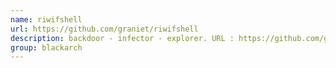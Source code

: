 ```yaml
---
name: riwifshell
url: https://github.com/graniet/riwifshell
description: backdoor - infector - explorer. URL : https://github.com/graniet/riwifshell Groups : blackarch blackarch-webapp blackarch-backdoor
group: blackarch
---
```


